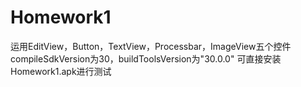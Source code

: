 # Homework1
运用EditView，Button，TextView，Processbar，ImageView五个控件
compileSdkVersion为30，buildToolsVersion为"30.0.0"
可直接安装Homework1.apk进行测试